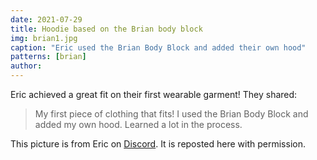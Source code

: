 ```yaml
---
date: 2021-07-29
title: Hoodie based on the Brian body block
img: brian1.jpg
caption: "Eric used the Brian Body Block and added their own hood"
patterns: [brian]
author:
---
```


Eric achieved a great fit on their first wearable garment! They shared:

> My first piece of clothing that fits! I used the Brian Body Block and added my own hood. Learned a lot in the process.

<Note>

This picture is from Eric on [Discord](https://discord.freesewing.org/). It is reposted here with permission.

</Note>
